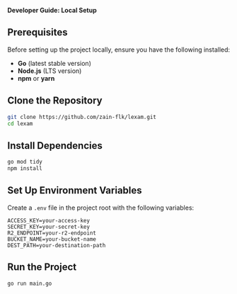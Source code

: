 
**Developer Guide: Local Setup**

## Prerequisites
Before setting up the project locally, ensure you have the following installed:
- **Go** (latest stable version)
- **Node.js** (LTS version)
- **npm** or **yarn**

## Clone the Repository
```sh
git clone https://github.com/zain-flk/lexam.git
cd lexam
```

## Install Dependencies
```sh
go mod tidy
npm install
```

## Set Up Environment Variables
Create a `.env` file in the project root with the following variables:
```env
ACCESS_KEY=your-access-key
SECRET_KEY=your-secret-key
R2_ENDPOINT=your-r2-endpoint
BUCKET_NAME=your-bucket-name
DEST_PATH=your-destination-path
```

## Run the Project
```sh
go run main.go
```
```


